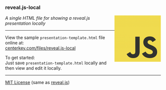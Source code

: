 ### reveal.js-local
<img src=js-logo.png align=right alt=logo>

*A single HTML file for showing a reveal.js presentation locally*

---

View the sample `presentation-template.html` file online at:<br>
[centerkey.com/files/reveal.js-local](https://centerkey.com/files/reveal.js-local)

To get started:<br>
Just save `presentation-template.html` locally and then view and edit it locally.

---
[MIT License](LICENSE.txt) (same as [reveal.js](https://github.com/hakimel/reveal.js))
